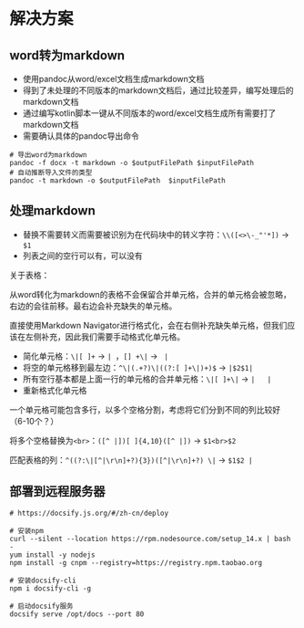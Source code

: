 # 解决方案

## word转为markdown

* 使用pandoc从word/excel文档生成markdown文档
* 得到了未处理的不同版本的markdown文档后，通过比较差异，编写处理后的markdown文档
* 通过编写kotlin脚本一键从不同版本的word/excel文档生成所有需要打了markdown文档
* 需要确认具体的pandoc导出命令

```
# 导出word为markdown
pandoc -f docx -t markdown -o $outputFilePath $inputFilePath
# 自动推断导入文件的类型
pandoc -t markdown -o $outputFilePath  $inputFilePath
```

## 处理markdown

* 替换不需要转义而需要被识别为在代码块中的转义字符：`\\([<>\-_"'*])` -> `$1`
* 列表之间的空行可以有，可以没有

关于表格：

从word转化为markdown的表格不会保留合并单元格，合并的单元格会被忽略，右边的会往前移。最右边会补充缺失的单元格。

直接使用Markdown Navigator进行格式化，会在右侧补充缺失单元格，但我们应该在左侧补充，因此我们需要手动格式化单元格。

* 简化单元格：`\|[ ]+` -> `| `，`[] +\|` -> ` |`
* 将空的单元格移到最左边：`^\|(.+?)\|((?:[ ]+\|)+)$` -> `|$2$1|`
* 所有空行基本都是上面一行的单元格的合并单元格：`\|[ ]+\|` -> `|   |`
* 重新格式化单元格

一个单元格可能包含多行，以多个空格分割，考虑将它们分到不同的列比较好（6-10个？）

将多个空格替换为`<br>`：`([^ |])[ ]{4,10}([^ |])` -> `$1<br>$2`

匹配表格的列：`^((?:\|[^|\r\n]+?){3})([^|\r\n]+?) \|` -> `$1$2 |`

## 部署到远程服务器

```
# https://docsify.js.org/#/zh-cn/deploy

# 安装npm
curl --silent --location https://rpm.nodesource.com/setup_14.x | bash -
yum install -y nodejs
npm install -g cnpm --registry=https://registry.npm.taobao.org

# 安装docsify-cli
npm i docsify-cli -g

# 启动docsify服务
docsify serve /opt/docs --port 80
```